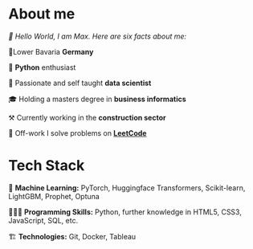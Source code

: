 # About me

*👋 Hello World, I am Max. Here are six facts about me:*

📍Lower Bavaria **Germany**

🐍 **Python** enthusiast

💼 Passionate and self taught **data scientist**

🎓 Holding a masters degree in **business informatics**

⚒️ Currently working in the **construction sector**

🚀 Off-work I solve problems on **[LeetCode](https://leetcode.com/m3xwell/)**

# Tech Stack

🤖 **Machine Learning:** PyTorch, Huggingface Transformers, Scikit-learn, LightGBM, Prophet, Optuna

👨🏻‍💻 **Programming Skills:** Python, further knowledge in HTML5, CSS3, JavaScript, SQL, etc.

🏗️ **Technologies:** Git, Docker, Tableau
